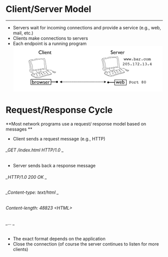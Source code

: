 # Client/Server Model

---

* Servers wait for incoming connections and provide a service \(e.g., web, mail, etc.\) 
* Clients make connections to servers
* Each endpoint is a running program![](/assets/client_server.PNG)

# Request/Response Cycle

**Most network programs use a request/ response model based on messages **

* Client sends a request message \(e.g., HTTP\)

###### _GET /index.html HTTP/1.0 _

* Server sends back a response message

###### _HTTP/1.0 200 OK _

###### _Content-type: text/html _

###### _Content-length: 48823 &lt;HTML&gt;_

###### _... _

* The exact format depends on the application
* Close the connection \(of course the server continues to listen for more clients\)



